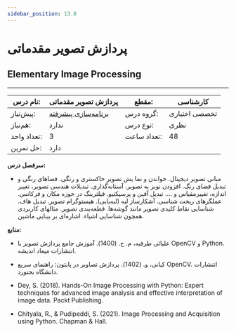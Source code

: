 ```yaml
---
sidebar_position: 13.0
---
```

# پردازش تصویر مقدماتی
## Elementary Image Processing
_______________________________________________________________________________
| نام درس:    | پردازش تصویر مقدماتی                                        | مقطع:       | کارشناسی      |
| ----------- | ----------------------------------------------------------- | ----------- | ------------- |
| پیش‌نیاز:   | [برنامه‌سازی پیشرفته](../mandatory/Advanced-Programming.md) | گروه درس:   | تخصصی اختیاری |
| هم‌نیاز:    | ندارد                                                       | نوع درس:    | نظری          |
| تعداد واحد: | 3                                                           | تعداد ساعت: | 48            |
| حل تمرین:   |  دارد                                                       |             |               |

**سرفصل درس:**


- مبانی تصویر دیجیتال. خواندن و نما یش تصویر خاکستری و رنگی. فضاهای رنگی و تبدیل فضای رنگ. افزودن نویز به تصویر. آستانه‌گذاری. تبدیلات هندسی تصویر، تغییر اندازه،‌ تغییرمقیاس و …. تبدیل آفین و پرسپکتیو. فیلترینگ در حوزه مکان و فرکانس. عملگرهای ریخت شناسی. آشکارساز لبه (لبه‌یابی). هیستوگرام تصویر. تبدیل هاف. شناسایی نقاط کلیدی تصویر مانند گوشه‌ها. قطعه‌بندی تصویر. مثالهای کاربردی همچون شناسایی اشیاء. اشاره‌ای بر بینایی ماشین.


**منابع:**


- علیائی طرقبه، م. ح. (1400). آموزش جامع پردازش تصویر با OpenCV و Python. انتشارات میعاد اندیشه.

- کیانی، و. (1402). پردازش تصاویر در پایتون: راهنمای سریع OpenCV. انتشارات دانشگاه بجنورد.

- Dey, S. (2018). Hands-On Image Processing with Python: Expert techniques for advanced image analysis and effective interpretation of image data. Packt Publishing.

- Chityala, R., & Pudipeddi, S. (2021). Image Processing and Acquisition using Python. Chapman & Hall.
